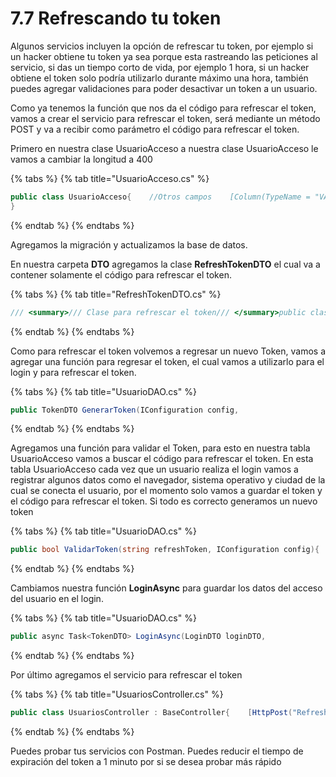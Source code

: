 # 7.7 Refrescando tu token

Algunos servicios incluyen la opción de refrescar tu token, por ejemplo si un hacker obtiene tu token ya sea porque esta rastreando las peticiones al servicio, si das un tiempo corto de vida, por ejemplo 1 hora, si un hacker obtiene el token solo podría utilizarlo durante máximo una hora, también puedes agregar validaciones para poder desactivar un token a un usuario.

Como ya tenemos la función que nos da el código para refrescar el token, vamos a crear el servicio para refrescar el token, será mediante un método POST y va a recibir como parámetro el código para refrescar el token.

Primero en nuestra clase UsuarioAcceso a nuestra clase UsuarioAcceso le vamos a cambiar la longitud a 400

{% tabs %}
{% tab title="UsuarioAcceso.cs" %}
```csharp
public class UsuarioAcceso{    //Otros campos    [Column(TypeName = "VARCHAR(400)")]    [Required(ErrorMessage = "Required")]    public string Token { get; set; }
}
```
{% endtab %}
{% endtabs %}

Agregamos la migración y actualizamos la base de datos.

En nuestra carpeta **DTO** agregamos la clase **RefreshTokenDTO** el cual va a contener solamente el código para refrescar el token.

{% tabs %}
{% tab title="RefreshTokenDTO.cs" %}
```csharp
/// <summary>/// Clase para refrescar el token/// </summary>public class RefreshTokenDTO{    /// <summary>    /// Código para refrescar el token    /// </summary>    public string RefreshToken { get; set; }}
```
{% endtab %}
{% endtabs %}

Como para refrescar el token volvemos a regresar un nuevo Token, vamos a agregar una función para regresar el token, el cual vamos a utilizarlo para el login y para refrescar el token. 

{% tabs %}
{% tab title="UsuarioDAO.cs" %}
```csharp
public TokenDTO GenerarToken(IConfiguration config,                              int usuarioId,                              string nombre){    Token token = new Token(config);    tokenDTO = new TokenDTO();    var claims = new List<Claim>    {            new Claim(ClaimTypes.Sid, usuarioId.ToString()),    };    RolDAO rolDAO = new RolDAO(contexto, localizacion);    var roles = rolDAO.ObtenerRolesPorUsuarios(usuarioId);    foreach (var rol in roles)    {        claims.Add(new Claim(ClaimTypes.Role, rol));        if (rol == "Vendedor" || rol == "Administrador")        {            var totalCategorias = contexto.UsuarioCategoria                               .Where(u => u.UsuarioId == usuarioId)                               .Count();            if (totalCategorias > 0)                claims.Add(new Claim("Categorias",                               totalCategorias.ToString()));        }    }    DateTime fechaExpiracion = DateTime.Now.AddDays(15).ToLocalTime();    tokenDTO.Token = token.GenerarToken(claims.ToArray(),                                                    fechaExpiracion);    tokenDTO.TokenExpiration = fechaExpiracion;    tokenDTO.UsuarioId = usuarioId;    tokenDTO.RefreshToken = token.RefrescarToken();    tokenDTO.Nombre = nombre;    return tokenDTO;}
```
{% endtab %}
{% endtabs %}

Agregamos una función para validar el Token, para esto en nuestra tabla UsuarioAcceso vamos a buscar el código para refrescar el token. En esta tabla UsuarioAcceso cada vez que un usuario realiza el login vamos a registrar algunos datos como el navegador, sistema operativo y ciudad de la cual se conecta el usuario, por el momento solo vamos a guardar el token y el código para refrescar el token.  Si todo es correcto generamos un nuevo token

{% tabs %}
{% tab title="UsuarioDAO.cs" %}
```csharp
public bool ValidarToken(string refreshToken, IConfiguration config){    //Buscamos el código para refrescar el token enviado    var tokenGuardado = contexto.UsuarioAcceso            .FirstOrDefault(u => u.RefreshToken == refreshToken                             && u.Activo);    //No existe marcamos error    if (tokenGuardado == null)        return false;    //Revisamos que el usuario este activo    var usuario = contexto.Usuario.Find(tokenGuardado.UsuarioId);    if (usuario == null || !usuario.Activo)        return false;    tokenDTO = GenerarToken(config, usuario.Id, usuario.Nombre);    return true;}
```
{% endtab %}
{% endtabs %}

Cambiamos  nuestra función **LoginAsync** para guardar los datos del acceso del usuario en el login.

{% tabs %}
{% tab title="UsuarioDAO.cs" %}
```csharp
public async Task<TokenDTO> LoginAsync(LoginDTO loginDTO,                                        IConfiguration config){    Seguridad seguridad = new Seguridad();               var usuario = await contexto.Usuario           .FirstOrDefaultAsync(usu => usu.Clave == loginDTO.Usuario);    if (usuario == null)    {        customError = new CustomError(400,            String.Format(this.localizacion                 .GetLocalizedHtmlString("GeneralNoExiste"),                    "La clave del usuario"));        return tokenDTO;    }    if (usuario.Password != seguridad.               GetHash(usuario.Adicional1 + loginDTO.Password))    {        customError = new CustomError(400,                    this.localizacion                       .GetLocalizedHtmlString("PasswordIncorrecto"));        return tokenDTO;    }    if (!usuario.Activo)    {        customError = new CustomError(403,                    this.localizacion                          .GetLocalizedHtmlString("UsuarioInactivo"));        return tokenDTO;    }    tokenDTO = GenerarToken(config, usuario.Id, usuario.Nombre);    var usuarioAcceso = new UsuarioAcceso();    usuarioAcceso.UsuarioId = usuario.Id;           usuarioAcceso.Fecha = DateTime.Now;    usuarioAcceso.Token = tokenDTO.Token;    usuarioAcceso.Activo = true;    usuarioAcceso.Ciudad = "Default";    usuarioAcceso.Estado = "Default";    usuarioAcceso.SistemaOperativo = "Default";    usuarioAcceso.RefreshToken = tokenDTO.RefreshToken;    usuarioAcceso.Navegador = "Default";    contexto.UsuarioAcceso.Add(usuarioAcceso);    contexto.SaveChanges();    return tokenDTO;}
```
{% endtab %}
{% endtabs %}

Por último agregamos el servicio para refrescar el token

{% tabs %}
{% tab title="UsuariosController.cs" %}
```csharp
public class UsuariosController : BaseController{    [HttpPost("Refresh")]    [AllowAnonymous]    public IActionResult RefreshToken(                            [FromBody]RefreshTokenDTO refreshToken)    {        UsuarioDAO usuarioDao = new UsuarioDAO(this._context,                                                    this._localizer);        if (!usuarioDao.ValidarToken(refreshToken.RefreshToken,                                                   _config))            return StatusCode(403, new CustomError(403,                                  this._localizer                                 .GetLocalizedHtmlString                                 ("AccesoNoAutorizado")));        return Ok(usuarioDao.tokenDTO);    }}
```
{% endtab %}
{% endtabs %}

Puedes probar tus servicios con Postman. Puedes reducir el tiempo de expiración del token a 1 minuto por si se desea probar más rápido



